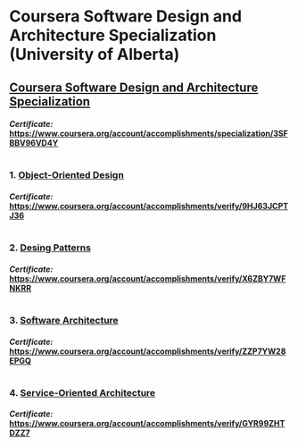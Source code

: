 # Coursera Software Design and Architecture Specialization (University of Alberta)


## [Coursera Software Design and Architecture Specialization](https://www.coursera.org/specializations/software-design-architecture)
####    *Certificate:* https://www.coursera.org/account/accomplishments/specialization/3SFBBV96VD4Y
#
### 1. [Object-Oriented Design](https://www.coursera.org/learn/object-oriented-design)

####    *Certificate:* https://www.coursera.org/account/accomplishments/verify/9HJ63JCPTJ36
#
### 2. [Desing Patterns](https://www.coursera.org/learn/design-patterns)

####    *Certificate:* https://www.coursera.org/account/accomplishments/verify/X6ZBY7WFNKRR
#   
### 3. [Software Architecture](https://www.coursera.org/learn/software-architecture)

####    *Certificate:* https://www.coursera.org/account/accomplishments/verify/ZZP7YW28EPGQ
#   
### 4. [Service-Oriented Architecture](https://www.coursera.org/learn/service-oriented-architecture)

####    *Certificate:* https://www.coursera.org/account/accomplishments/verify/GYR99ZHTDZZ7
